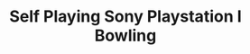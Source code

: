 ---
ee_id: '164'
site: '1'
type: '2'
long_id: 2008-008 Self Playing Sony Playstation I Bowling
url: 2008-008-self-playing-sony-playstation-i-bowling
year: '2008'
medium: Modded ps1 controller
commission:
add_credit:
dims: Dimensions variable
pitch: <p>PS1 "Bowling" game programmed to roll endless gutter balls via a modded
  controller.</p>
ps: <p>​This was only the second "Self Playing Game" I ever made. Note the early design
  of the Video Game TIVO TM. If you check out a later work, like Various Self Playing
  Bowling Games, you can see the final version of the TIVO. This was still in the
  middle of R + D on that device. </p>
live_url:
related: "[87] 2011-009 Various Self Playing Bowling Games - 2011-009-various-self-playing-bowling-games"
title: Self Playing Sony Playstation I Bowling
youtube:
imgs: |-
  ps1-bowling-2008-008-still-database-ih.jpg
  ps1-bowling-2008-008-controller-database-ih_1.jpg
subheading:
year2: '2008'
download:
add_credits:
related_code:
! '':
layout: things-i-made
---